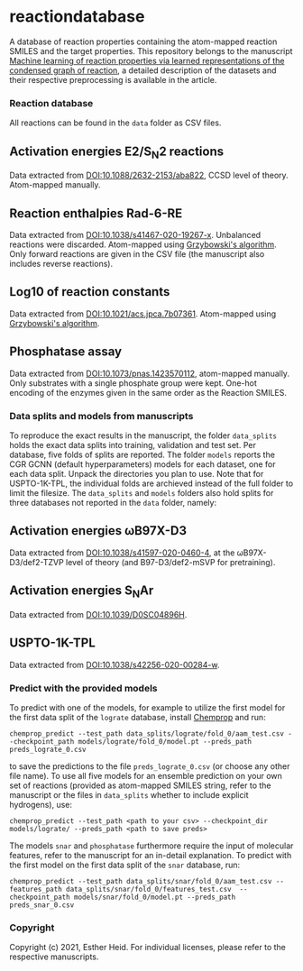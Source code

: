 reactiondatabase
==============================

A database of reaction properties containing the atom-mapped reaction SMILES and the target properties. This repository belongs to the manuscript [Machine learning of reaction properties via learned representations of the condensed graph of reaction](https://chemrxiv.org/engage/chemrxiv/article-details/6112ac487117507542e68bef), a detailed description of the datasets and their respective preprocessing is available in the article.

### Reaction database

All reactions can be found in the `data` folder as CSV files.

Activation energies E2/S<sub>N</sub>2 reactions
-------------------------------------
Data extracted from [DOI:10.1088/2632-2153/aba822](https://doi.org/10.1088/2632-2153/aba822), CCSD level of theory. Atom-mapped manually.

Reaction enthalpies Rad-6-RE
----------------------------
Data extracted from [DOI:10.1038/s41467-020-19267-x](https://doi.org/10.1038/s41467-020-19267-x). Unbalanced reactions were discarded. Atom-mapped using [Grzybowski's algorithm](https://doi.org/10.1038/s41467-019-09440-2). Only forward reactions are given in the CSV file (the manuscript also includes reverse reactions).

Log10 of reaction constants
---------------------------
Data extracted from [DOI:10.1021/acs.jpca.7b07361](https://doi.org/10.1021/acs.jpca.7b07361). Atom-mapped using [Grzybowski's algorithm](https://doi.org/10.1038/s41467-019-09440-2).

Phosphatase assay
-----------------
Data extracted from [DOI:10.1073/pnas.1423570112](https://doi.org/10.1073/pnas.1423570112), atom-mapped manually. Only substrates with a single phosphate group were kept. One-hot encoding of the enzymes given in the same order as the Reaction SMILES.


### Data splits and models from manuscripts

To reproduce the exact results in the manuscript, the folder `data_splits` holds the exact data splits into training, validation and test set. Per database, five folds of splits are reported. The folder `models` reports the CGR GCNN (default hyperparameters) models for each dataset, one for each data split. Unpack the directories you plan to use. Note that for USPTO-1K-TPL, the individual folds are archieved instead of the full folder to limit the filesize. The `data_splits` and `models` folders also hold splits for three databases not reported in the `data` folder, namely:

Activation energies &omega;B97X-D3
-------------------------------------
Data extracted from [DOI:10.1038/s41597-020-0460-4](https://doi.org/10.1038/s41597-020-0460-4), at the &omega;B97X-D3/def2-TZVP level of theory (and B97-D3/def2-mSVP for pretraining).

Activation energies S<sub>N</sub>Ar
----------------------------
Data extracted from [DOI:10.1039/D0SC04896H](https://doi.org/10.1039/D0SC04896H).

USPTO-1K-TPL
---------------------------
Data extracted from [DOI:10.1038/s42256-020-00284-w](https://doi.org/10.1038/s42256-020-00284-w). 


### Predict with the provided models

To predict with one of the models, for example to utilize the first model for the first data split of the `lograte` database, install [Chemprop](https://github.com/chemprop/chemprop) and run:

`chemprop_predict --test_path data_splits/lograte/fold_0/aam_test.csv --checkpoint_path models/lograte/fold_0/model.pt --preds_path preds_lograte_0.csv`

to save the predictions to the file `preds_lograte_0.csv` (or choose any other file name). To use all five models for an ensemble prediction on your own set of reactions (provided as atom-mapped SMILES string, refer to the manuscript or the files in `data_splits` whether to include explicit hydrogens), use:

`chemprop_predict --test_path <path to your csv> --checkpoint_dir models/lograte/ --preds_path <path to save preds>`

The models `snar` and `phosphatase` furthermore require the input of molecular features, refer to the manuscript for an in-detail explanation. To predict with the first model on the first data split of the `snar` database, run:

`chemprop_predict --test_path data_splits/snar/fold_0/aam_test.csv --features_path data_splits/snar/fold_0/features_test.csv  --checkpoint_path models/snar/fold_0/model.pt --preds_path preds_snar_0.csv`


### Copyright

Copyright (c) 2021, Esther Heid. For individual licenses, please refer to the respective manuscripts.

